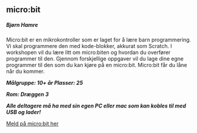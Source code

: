 ## micro:bit
##### Bjørn Hamre

Micro:bit er en mikrokontroller som er laget for å lære barn programmering. 
Vi skal programmere den med kode-blokker, akkurat som Scratch. 
I workshopen vil du lære litt om micro:biten og hvordan du overfører programmer til den. 
Gjennom forskjellige oppgaver vil du lage dine egne programmer til den som du kan kjøre på en micro:bit. 
Micro:bit får du låne når du kommer.


***Målgruppe: 10+ år      Plasser: 25***

***Rom: Dræggen 3***

***Alle deltagere må ha med sin egen PC eller mac som kan kobles til med USB og lader!***

[Meld på micro:bit her](https://boosterconf.ticketco.events/no/nb/e/microbit_2024)